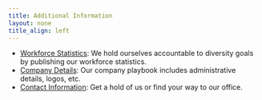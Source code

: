 ```yaml
---
title: Additional Information
layout: none
title_align: left
---
```


<!-- TODO: make content into cards or otherwise more interest -->

* [Workforce Statistics](/content/story/diversity): We hold ourselves accountable to diversity goals by publishing our workforce statistics.
* [Company Details](https://github.com/pluribusdigital/playbook/blob/main/branding/assets.md): Our company playbook includes administrative details, logos, etc.
* [Contact Information](/contact): Get a hold of us or find your way to our office.